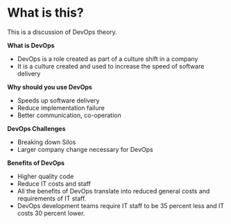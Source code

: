 # What is this?
This is a discussion of DevOps theory. 

**What is DevOps**
- DevOps is a role created as part of a culture shift in a company
- It is a culture created and used to increase the speed of software delivery

**Why should you use DevOps**
- Speeds up software delivery
- Reduce implementation failure
- Better communication, co-operation

**DevOps Challenges**
- Breaking down Silos
- Larger company change necessary for DevOps

**Benefits of DevOps**
- Higher quality code
- Reduce IT costs and staff
- All the benefits of DevOps translate into reduced general costs and requirements of IT staff. 
- DevOps development teams require IT staff to be 35 percent less and IT costs 30 percent lower.